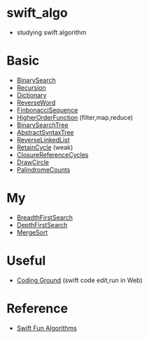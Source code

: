 # swift_algo
* studying swift algorithm

# Basic
* [BinarySearch](https://github.com/Heodoo/swift_algo/blob/main/BinarySearch.playground/Contents.swift)
* [Recursion](https://github.com/Heodoo/swift_algo/blob/main/Factorial_Recursion.playground/Contents.swift)
* [Dictionary](https://github.com/Heodoo/swift_algo/blob/main/CountAlgorithm.playground/Contents.swift)
* [ReverseWord](https://github.com/Heodoo/swift_algo/blob/main/reverseWords.playground/Contents.swift)
* [FinbonacciSequence](https://github.com/Heodoo/swift_algo/blob/main/fibonacciSequence.playground/Contents.swift)
* [HigherOrderFunction](https://github.com/Heodoo/swift_algo/blob/main/higherOrderFunction.playground/Contents.swift) (filter,map,reduce)
* [BinarySearchTree](https://github.com/Heodoo/swift_algo/blob/main/searchBinaryTree.playground/Contents.swift)
* [AbstractSyntaxTree](https://github.com/Heodoo/swift_algo/blob/main/AbstractSyntaxTree.playground/Contents.swift)
* [ReverseLinkedList](https://github.com/Heodoo/swift_algo/blob/main/ReverseLinkedList.playground/Contents.swift)
* [RetainCycle](https://github.com/Heodoo/swift_algo/blob/main/RetainCycle.playground/Contents.swift) (weak)
* [ClosureReferenceCycles](https://github.com/Heodoo/swift_algo/blob/main/ClosureReferenceCycles.playground/Contents.swift)
* [DrawCircle](https://github.com/Heodoo/swift_algo/blob/main/CircleAlgorithm.playground/Contents.swift)
* [PalindromeCounts](https://github.com/Heodoo/swift_algo/blob/main/PalindromeCounts.playground/Contents.swift)
# My
* [BreadthFirstSearch](https://github.com/Heodoo/swift_algo/blob/main/BreadthFirstSearch.playground/Contents.swift)
* [DepthFirstSearch](https://github.com/Heodoo/swift_algo/blob/main/DepthFirstSearch.playground/Contents.swift)
* [MergeSort](https://github.com/Heodoo/swift_algo/blob/main/MergeSort.playground/Contents.swift)

# Useful
* [Coding Ground](https://www.tutorialspoint.com/codingground.htm) (swift code edit,run in Web)

# Reference
* [Swift Fun Algorithms](https://www.youtube.com/playlist?list=PL0dzCUj1L5JFJlR7dpBfBtEJB84pCZJ3R)
